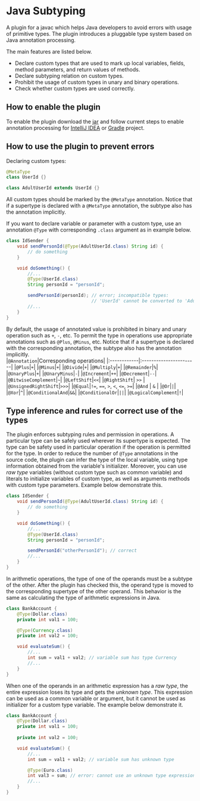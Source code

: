 # Java Subtyping
A plugin for a javac which helps Java developers to avoid errors with usage of primitive types. The plugin introduces a pluggable type system based on Java annotation processing.    

The main features are listed below.
- Declare custom types that are used to mark up local variables, fields, method parameters, and return values of methods.
- Declare subtyping relation on custom types.
- Prohibit the usage of custom types in unary and binary operations.
- Check whether custom types are used correctly.    
## How to enable the plugin
To enable the plugin download the [jar]() and follow current steps to enable annotation processing for [IntelliJ IDEA](https://www.jetbrains.com/help/idea/annotation-processors-support.html) or [Gradle](https://docs.gradle.org/current/userguide/java_plugin.html) project.   
## How to use the plugin to prevent errors
Declaring custom types:
```java
@MetaType
class UserId {}

class AdultUserId extends UserId {}
```
All custom types should be marked by the `@MetaType` annotation. Notice that if a supertype is declared with a `@MetaType` annotation, the subtype also has the annotation implicitly.   

If you want to declare variable or parameter with a custom type, use an annotation `@Type` with corresponding `.class` argument as in example below.
```java
class IdSender {
    void sendPersonId(@Type(AdultUserId.class) String id) {
        // do something
    }

    void doSomething() {
        //...
        @Type(UserId.class)
        String personId = "personId";

        sendPersonId(personId); // error; incompatible types: 
                                // 'UserId' cannot be converted to 'AdultUserId'
        //...
    }
}
```
By default, the usage of annotated value is prohibited in binary and unary operation such as `+`, `-`, etc. To permit the type in operations use appropriate annotations such as `@Plus`, `@Minus`, etc. Notice that if a supertype is declared with the corresponding annotation, the subtype also has the annotation implicitly.    
|`@Annotation`|Corresponding operations|
|:------------|:-----------------------|
|`@Plus`|`+`|
|`@Minus`|`+`|
|`@Divide`|`+`|
|`@Multiply`|`+`|
|`@Remainder`|`%`|
|`@UnaryPlus`|`+`|
|`@UnaryMinus`|`-`|
|`@Increment`|`++`|
|`@Decrement`|`--`|
|`@BitwiseComplement`|`~`|
|`@LeftShift`|`<<`|
|`@RightShift`| `>>` |
|`@UnsignedRightShift`|`>>>`|
|`@Equal`|`!=`, `==`, `>`, `<`, `<=`, `>=`|
|`@And` | `&` |
|`@Or`|`|`|
|`@Xor`|`^`|
|`@ConditionalAnd`|`&&`|
|`@ConditionalOr`|`||`|
|`@LogicalComplement`|`!`|

## Type inference and rules for correct use of the types    
The plugin enforces subtyping rules and permission in operations. 
A particular type can be safely used wherever its supertype is expected.
The type can be safety used in particular operation if the operation is permitted for the type.
In order to reduce the number of `@Type` annotations in the source code, the plugin can infer the type of the local variable, using type information obtained from the variable's initializer. 
Moreover, you can use _raw type_ variables (without custom type such as common variable) and literals to initialize variables of custom type, as well as arguments methods with custom type parameters. Example below demonstrate this.
```java
class IdSender {
    void sendPersonId(@Type(AdultUserId.class) String id) {
        // do something
    }

    void doSomething() {
        //...
        @Type(UserId.class)
        String personId = "personId";

        sendPersonId("otherPersonId"); // correct
        //...
    }
}
```
In arithmetic operations, the type of one of the operands must be a subtype of the other. 
After the plugin has checked this, the operand type is moved to the corresponding supertype of the other operand. 
This behavior is the same as calculating the type of arithmetic expressions in Java.
```java
class BankAccount { 
    @Type(Dollar.class)
    private int val1 = 100;

    @Type(Currency.class)
    private int val2 = 100;

    void evaluateSum() {
        //... 
        int sum = val1 + val2; // variable sum has type Currency
        //...
    }
}
```
When one of the operands in an arithmetic expression has a _raw type_, the entire expression loses its type and gets the _unknown type_. 
This expression can be used as a common variable or argument, but it cannot be used as initializer for a custom type variable. 
The example below demonstrate it.
```java
class BankAccount { 
    @Type(Dollar.class)
    private int val1 = 100;
    
    private int val2 = 100;

    void evaluateSum() {
        //... 
        int sum = val1 + val2; // variable sum has unknown type

        @Type(Euro.class)
        int val3 = sum; // error: cannot use an unknown type expression to initialize a custom type variable
        //...
    }
}
```